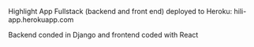Highlight App Fullstack (backend and front end) deployed to Heroku: hili-app.herokuapp.com

Backend conded in Django and frontend coded with React